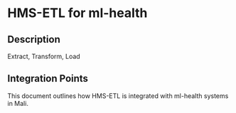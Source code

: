 # HMS-ETL for ml-health

## Description

Extract, Transform, Load

## Integration Points

This document outlines how HMS-ETL is integrated with ml-health systems in Mali.
